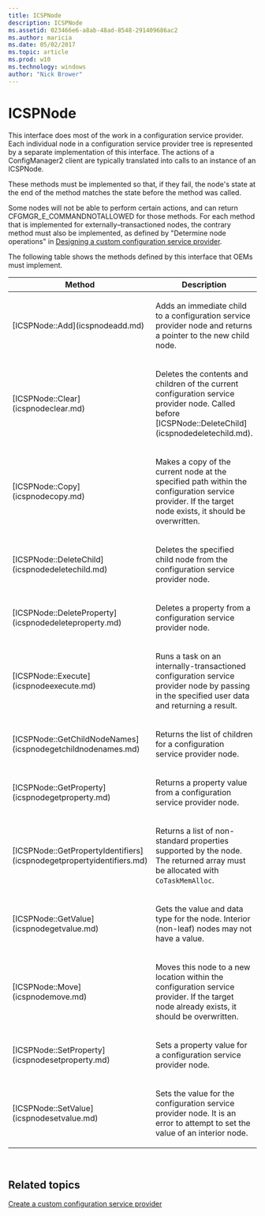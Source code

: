```yaml
---
title: ICSPNode
description: ICSPNode
ms.assetid: 023466e6-a8ab-48ad-8548-291409686ac2
ms.author: maricia
ms.date: 05/02/2017
ms.topic: article
ms.prod: w10
ms.technology: windows
author: "Nick Brower"
---
```



# ICSPNode

This interface does most of the work in a configuration service provider. Each individual node in a configuration service provider tree is represented by a separate implementation of this interface. The actions of a ConfigManager2 client are typically translated into calls to an instance of an ICSPNode.

These methods must be implemented so that, if they fail, the node's state at the end of the method matches the state before the method was called.

Some nodes will not be able to perform certain actions, and can return CFGMGR\_E\_COMMANDNOTALLOWED for those methods. For each method that is implemented for externally–transactioned nodes, the contrary method must also be implemented, as defined by "Determine node operations" in [Designing a custom configuration service provider](design-a-custom-windows-csp.md).

The following table shows the methods defined by this interface that OEMs must implement.

<table>
<colgroup>
<col width="50%" />
<col width="50%" />
</colgroup>
<thead>
<tr class="header">
<th>Method</th>
<th>Description</th>
</tr>
</thead>
<tbody>
<tr class="odd">
<td><p>[ICSPNode::Add](icspnodeadd.md)</p></td>
<td><p>Adds an immediate child to a configuration service provider node and returns a pointer to the new child node.</p></td>
</tr>
<tr class="even">
<td><p>[ICSPNode::Clear](icspnodeclear.md)</p></td>
<td><p>Deletes the contents and children of the current configuration service provider node. Called before [ICSPNode::DeleteChild](icspnodedeletechild.md).</p></td>
</tr>
<tr class="odd">
<td><p>[ICSPNode::Copy](icspnodecopy.md)</p></td>
<td><p>Makes a copy of the current node at the specified path within the configuration service provider. If the target node exists, it should be overwritten.</p></td>
</tr>
<tr class="even">
<td><p>[ICSPNode::DeleteChild](icspnodedeletechild.md)</p></td>
<td><p>Deletes the specified child node from the configuration service provider node.</p></td>
</tr>
<tr class="odd">
<td><p>[ICSPNode::DeleteProperty](icspnodedeleteproperty.md)</p></td>
<td><p>Deletes a property from a configuration service provider node.</p></td>
</tr>
<tr class="even">
<td><p>[ICSPNode::Execute](icspnodeexecute.md)</p></td>
<td><p>Runs a task on an internally-transactioned configuration service provider node by passing in the specified user data and returning a result.</p></td>
</tr>
<tr class="odd">
<td><p>[ICSPNode::GetChildNodeNames](icspnodegetchildnodenames.md)</p></td>
<td><p>Returns the list of children for a configuration service provider node.</p></td>
</tr>
<tr class="even">
<td><p>[ICSPNode::GetProperty](icspnodegetproperty.md)</p></td>
<td><p>Returns a property value from a configuration service provider node.</p></td>
</tr>
<tr class="odd">
<td><p>[ICSPNode::GetPropertyIdentifiers](icspnodegetpropertyidentifiers.md)</p></td>
<td><p>Returns a list of non-standard properties supported by the node. The returned array must be allocated with <code>CoTaskMemAlloc</code>.</p></td>
</tr>
<tr class="even">
<td><p>[ICSPNode::GetValue](icspnodegetvalue.md)</p></td>
<td><p>Gets the value and data type for the node. Interior (non-leaf) nodes may not have a value.</p></td>
</tr>
<tr class="odd">
<td><p>[ICSPNode::Move](icspnodemove.md)</p></td>
<td><p>Moves this node to a new location within the configuration service provider. If the target node already exists, it should be overwritten.</p></td>
</tr>
<tr class="even">
<td><p>[ICSPNode::SetProperty](icspnodesetproperty.md)</p></td>
<td><p>Sets a property value for a configuration service provider node.</p></td>
</tr>
<tr class="odd">
<td><p>[ICSPNode::SetValue](icspnodesetvalue.md)</p></td>
<td><p>Sets the value for the configuration service provider node. It is an error to attempt to set the value of an interior node.</p></td>
</tr>
</tbody>
</table>

 

## Related topics

[Create a custom configuration service provider](create-a-custom-configuration-service-provider.md)

 






